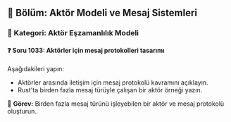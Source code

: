 ## 📘 Bölüm: Aktör Modeli ve Mesaj Sistemleri  
### 🔹 Kategori: Aktör Eşzamanlılık Modeli  
#### ❓ Soru 1033: Aktörler için mesaj protokolleri tasarımı

Aşağıdakileri yapın:

- Aktörler arasında iletişim için mesaj protokolü kavramını açıklayın.
- Rust'ta birden fazla mesaj türüyle çalışan bir aktör örneği yazın.

🔧 **Görev:** Birden fazla mesaj türünü işleyebilen bir aktör ve mesaj protokolü oluşturun.
